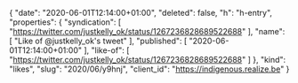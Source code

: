 {
  "date": "2020-06-01T12:14:00+01:00",
  "deleted": false,
  "h": "h-entry",
  "properties": {
    "syndication": [
      "https://twitter.com/justkelly_ok/status/1267236828689522688"
    ],
    "name": [
      "Like of @justkelly_ok's tweet"
    ],
    "published": [
      "2020-06-01T12:14:00+01:00"
    ],
    "like-of": [
      "https://twitter.com/justkelly_ok/status/1267236828689522688"
    ]
  },
  "kind": "likes",
  "slug": "2020/06/y9hnj",
  "client_id": "https://indigenous.realize.be"
}
